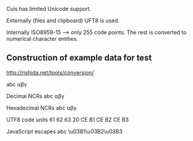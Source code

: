 ﻿Cuis has limited Unicode support.

Externally (files and clipboard) UFT8 is used.

Internally ISO8959-15  --> only 255 code points. The rest is converted to numerical character entities.


## Construction of example data for test


http://rishida.net/tools/conversion/


abc αβγ

Decimal NCRs
abc &#945;&#946;&#947;

Hexadecimal NCRs
abc &#x03B1;&#x03B2;&#x03B3;

UTF8 code units
61 62 63 20 CE B1 CE B2 CE B3

JavaScript escapes
abc \u03B1\u03B2\u03B3